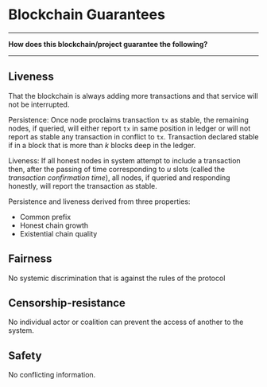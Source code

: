 # Blockchain Guarantees

---

**How does this blockchain/project guarantee the following?**

---
## Liveness
That the blockchain is always adding more transactions and that service will not be interrupted.

Persistence: Once node proclaims transaction `tx` as stable, the remaining nodes, if queried, will either report 
`tx` in same position in ledger or will not report as stable any transaction in conflict to `tx`. Transaction 
declared stable if in a block that is more than *k* blocks deep in the ledger.

Liveness: If all honest nodes in system attempt to include a transaction then, after the passing of time
corresponding to *u* slots (called the *transaction confirmation time*), all nodes, if queried and responding honestly,
will report the transaction as stable. 

Persistence and liveness derived from three properties:
- Common prefix
- Honest chain growth
- Existential chain quality

## Fairness
No systemic discrimination that is against the rules of the protocol

## Censorship-resistance
No individual actor or coalition can prevent the access of another to the system.

## Safety
No conflicting information.
